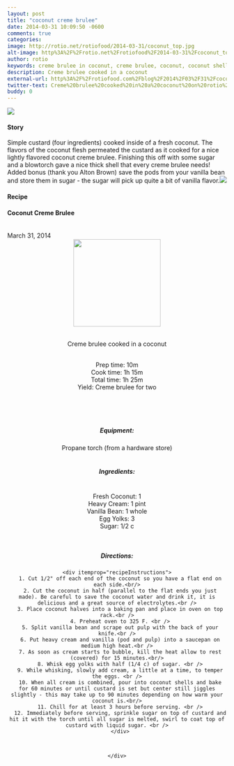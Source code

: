 ```yaml
---
layout: post
title: "coconut creme brulee"
date: 2014-03-31 10:09:50 -0600
comments: true
categories: 
image: http://rotio.net/rotiofood/2014-03-31/coconut_top.jpg
alt-image: http%3A%2F%2Frotio.net%2Frotiofood%2F2014-03-31%2Fcoconut_top.jpg
author: rotio
keywords: creme brulee in coconut, creme brulee, coconut, coconut shell
description: Creme brulee cooked in a coconut
external-url: http%3A%2F%2Frotiofood.com%2Fblog%2F2014%2F03%2F31%2Fcoconut-creme-brulee%2F
twitter-text: Creme%20brulee%20cooked%20in%20a%20coconut%20on%20rotio%2Ffood%20%23rotiofood
buddy: 0
---
```

<!-- more -->
<img src="http://rotio.net/rotiofood/2014-03-31/coconut_top.jpg" />
<a href="https://plus.google.com/107103100819027957630?rel=author" style="display:none">{{page.author }}</a>


<h4>Story</b> </h4>
  <div>
	<p>
	Simple custard (four ingredients) cooked inside of a fresh coconut. The flavors of the coconut flesh permeated the custard as it cooked for a nice lightly flavored coconut creme brulee. Finishing this off with some sugar and a blowtorch gave a nice thick shell that every creme brulee needs! Added bonus (thank you Alton Brown) save the pods from your vanilla bean and store them in sugar - the sugar will pick up quite a bit of vanilla flavor.<img src="http://rotio.net/rotiofood/2014-03-31/vanilla.jpg" /></p>  
  </div>

<h4>Recipe</b> </h4> 
  <div itemscope itemtype="http://schema.org/Recipe" >
  <h4 itemprop="name">Coconut Creme Brulee</h4>
  
  <br />
    March 31, 2014
<center>
  <img itemprop="image" width="200px"  src="http://rotio.net/rotiofood/2014-03-31/coconut_top.jpg" />
  
  <br /><span itemprop="description">Creme brulee cooked in a coconut</span><br />

  <br />Prep time: <time datetime="PT10M" itemprop="prepTime">10m</time> 
  <br />Cook time: <time datetime="PT1H15M" itemprop="cookTime">1h 15m</time>
  <br />Total time: <time datetime="PT1H25M" itemprop="totalTime">1h 25m</time>
  <br />Yield: <span itemprop="recipeYield">Creme brulee for two</span>
  
  <br />
  
  <br /><h5>Equipment:</h5>
  Propane torch (from a hardware store)<br/>
  <br /><h5>Ingredients:</h5>
  <br /> 
    <span itemprop="ingredients" itemscope itemtype="http://schema.org/RecipeIngredient">
      <span itemprop="name">Fresh Coconut</span>: 
      <span itemprop="amount">1</span> 
    </span><br />
    <span itemprop="ingredients" itemscope itemtype="http://schema.org/RecipeIngredient">
      <span itemprop="name">Heavy Cream</span>:
      <span itemprop="amount">1 pint</span>
    </span><br />
	<span itemprop="ingredients" itemscope itemtype="http://schema.org/RecipeIngredient">
      <span itemprop="name">Vanilla Bean</span>:
      <span itemprop="amount">1 whole</span>
    </span><br />
	<span itemprop="ingredients" itemscope itemtype="http://schema.org/RecipeIngredient">
      <span itemprop="name">Egg Yolks</span>:
      <span itemprop="amount">3</span>
    </span><br />
	<span itemprop="ingredients" itemscope itemtype="http://schema.org/RecipeIngredient">
      <span itemprop="name">Sugar</span>:
      <span itemprop="amount">1/2 c</span>
    </span><br />
	

	
  <br /><h5>Directions:</h5>
	
    <div itemprop="recipeInstructions">
	  1. Cut 1/2" off each end of the coconut so you have a flat end on each side.<br/>
      2. Cut the coconut in half (parallel to the flat ends you just made). Be careful to save the coconut water and drink it, it is delicious and a great source of electrolytes.<br />
	  3. Place coconut halves into a baking pan and place in oven on top rack.<br />
	  4. Preheat oven to 325 F. <br />
      5. Split vanilla bean and scrape out pulp with the back of your knife.<br />
	  6. Put heavy cream and vanilla (pod and pulp) into a saucepan on medium high heat.<br />
	  7. As soon as cream starts to bubble, kill the heat allow to rest (covered) for 15 minutes.<br/>
	  8. Whisk egg yolks with half (1/4 c) of sugar. <br />
	  9. While whisking, slowly add cream, a little at a time, to temper the eggs. <br />
	  10. When all cream is combined, pour into coconut shells and bake for 60 minutes or until custard is set but center still jiggles slightly - this may take up to 90 minutes depending on how warm your coconut is.<br/>
	  11. Chill for at least 3 hours before serving. <br />
	  12. Immediately before serving, sprinkle sugar on top of custard and hit it with the torch until all sugar is melted, swirl to coat top of custard with liquid sugar. <br />
	  </div>

	

	</div>


